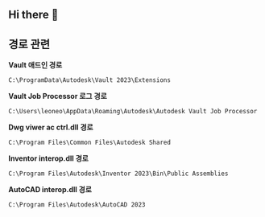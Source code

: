 ## Hi there 👋

<!--

**Here are some ideas to get you started:**

🙋‍♀️ A short introduction - what is your organization all about?
🌈 Contribution guidelines - how can the community get involved?
👩‍💻 Useful resources - where can the community find your docs? Is there anything else the community should know?
🍿 Fun facts - what does your team eat for breakfast?
🧙 Remember, you can do mighty things with the power of [Markdown](https://docs.github.com/github/writing-on-github/getting-started-with-writing-and-formatting-on-github/basic-writing-and-formatting-syntax)
-->

## 경로 관련

**Vault 애드인 경로**

`C:\ProgramData\Autodesk\Vault 2023\Extensions`

**Vault Job Processor 로그 경로**

`C:\Users\leoneo\AppData\Roaming\Autodesk\Autodesk Vault Job Processor`

**Dwg viwer ac ctrl.dll 경로**

`C:\Program Files\Common Files\Autodesk Shared`

**Inventor interop.dll 경로**

`C:\Program Files\Autodesk\Inventor 2023\Bin\Public Assemblies`

**AutoCAD interop.dll 경로**

`C:\Program Files\Autodesk\AutoCAD 2023`
